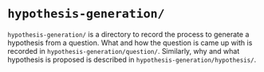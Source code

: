 # `hypothesis-generation/`
`hypothesis-generation/` is a directory to record the process to generate a hypothesis from a question. What and how the question is came up with is recorded in `hypothesis-generation/question/`. Similarly, why and what hypothesis is proposed is described in `hypothesis-generation/hypothesis/`.
